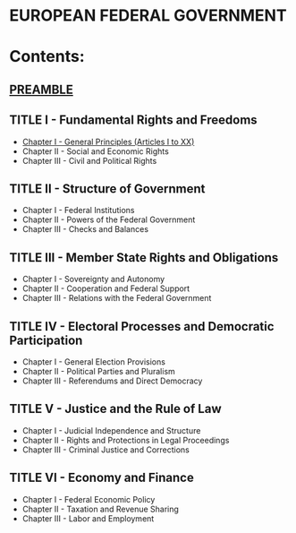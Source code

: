 # EUROPEAN FEDERAL GOVERNMENT

# Contents:

## [PREAMBLE](PREAMBLE.md)

## TITLE I - Fundamental Rights and Freedoms
- [Chapter I - General Principles (Articles I to XX)](TITLE_1_CH_1.md)
- Chapter II - Social and Economic Rights
- Chapter III - Civil and Political Rights

## TITLE II - Structure of Government
- Chapter I - Federal Institutions
- Chapter II - Powers of the Federal Government
- Chapter III - Checks and Balances

## TITLE III - Member State Rights and Obligations
- Chapter I - Sovereignty and Autonomy
- Chapter II - Cooperation and Federal Support
- Chapter III - Relations with the Federal Government

## TITLE IV - Electoral Processes and Democratic Participation
- Chapter I - General Election Provisions
- Chapter II - Political Parties and Pluralism
- Chapter III - Referendums and Direct Democracy

## TITLE V - Justice and the Rule of Law
- Chapter I - Judicial Independence and Structure
- Chapter II - Rights and Protections in Legal Proceedings
- Chapter III - Criminal Justice and Corrections

## TITLE VI - Economy and Finance
- Chapter I - Federal Economic Policy
- Chapter II - Taxation and Revenue Sharing
- Chapter III - Labor and Employment